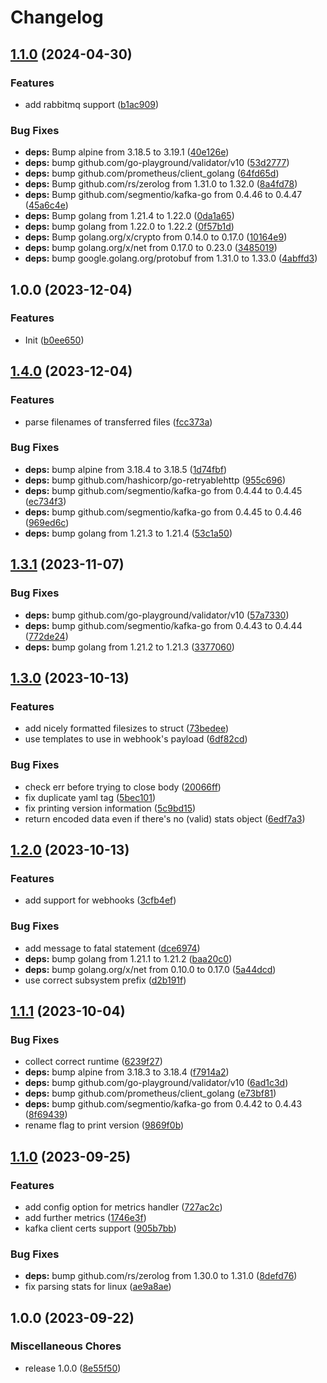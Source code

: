 # Changelog

## [1.1.0](https://github.com/soerenschneider/fetcharr/compare/v1.0.0...v1.1.0) (2024-04-30)


### Features

* add rabbitmq support ([b1ac909](https://github.com/soerenschneider/fetcharr/commit/b1ac9098fac02506e8a7f8ac63dd7a97cce9e01d))


### Bug Fixes

* **deps:** Bump alpine from 3.18.5 to 3.19.1 ([40e126e](https://github.com/soerenschneider/fetcharr/commit/40e126ee7f3dfcda47f93756919aea74618c10af))
* **deps:** bump github.com/go-playground/validator/v10 ([53d2777](https://github.com/soerenschneider/fetcharr/commit/53d27773dd705c0b09b67c6a868d23fb0d65b29c))
* **deps:** bump github.com/prometheus/client_golang ([64fd65d](https://github.com/soerenschneider/fetcharr/commit/64fd65ddfc0b590fef51f08e3deb519f727428be))
* **deps:** Bump github.com/rs/zerolog from 1.31.0 to 1.32.0 ([8a4fd78](https://github.com/soerenschneider/fetcharr/commit/8a4fd78e31f2dc9653fbb2d9a3b15db88bacae1d))
* **deps:** Bump github.com/segmentio/kafka-go from 0.4.46 to 0.4.47 ([45a6c4e](https://github.com/soerenschneider/fetcharr/commit/45a6c4edf543ff50a7c9f6f837424c73ea062b79))
* **deps:** Bump golang from 1.21.4 to 1.22.0 ([0da1a65](https://github.com/soerenschneider/fetcharr/commit/0da1a65c1ec063194478cf6f03646b6544efe766))
* **deps:** bump golang from 1.22.0 to 1.22.2 ([0f57b1d](https://github.com/soerenschneider/fetcharr/commit/0f57b1d25eeb7ec994c102f176ad88e63a3935f1))
* **deps:** Bump golang.org/x/crypto from 0.14.0 to 0.17.0 ([10164e9](https://github.com/soerenschneider/fetcharr/commit/10164e97b955fcc7c9722d7c736c06cc93734801))
* **deps:** bump golang.org/x/net from 0.17.0 to 0.23.0 ([3485019](https://github.com/soerenschneider/fetcharr/commit/34850192dcc55b198c195a4a526dd911627cca97))
* **deps:** bump google.golang.org/protobuf from 1.31.0 to 1.33.0 ([4abffd3](https://github.com/soerenschneider/fetcharr/commit/4abffd3e20e4a57f7822356955145b6e07afde58))

## 1.0.0 (2023-12-04)


### Features

* Init ([b0ee650](https://github.com/soerenschneider/fetcharr/commit/b0ee65047e18fa6310f0217bd6950bf79c26067e))

## [1.4.0](https://github.com/soerenschneider/fetcharr/compare/v1.3.1...v1.4.0) (2023-12-04)


### Features

* parse filenames of transferred files ([fcc373a](https://github.com/soerenschneider/fetcharr/commit/fcc373aa669cf6d6c8c1cecdc0a15d34ab7bdb8e))


### Bug Fixes

* **deps:** bump alpine from 3.18.4 to 3.18.5 ([1d74fbf](https://github.com/soerenschneider/fetcharr/commit/1d74fbfa6adf7a917048e5ac7e9ba271baba8666))
* **deps:** bump github.com/hashicorp/go-retryablehttp ([955c696](https://github.com/soerenschneider/fetcharr/commit/955c696ce9f78fdeef27a088d8f96d323953535e))
* **deps:** bump github.com/segmentio/kafka-go from 0.4.44 to 0.4.45 ([ec734f3](https://github.com/soerenschneider/fetcharr/commit/ec734f379b5bc01cfa1608b32fd6fec134ec0ab3))
* **deps:** bump github.com/segmentio/kafka-go from 0.4.45 to 0.4.46 ([969ed6c](https://github.com/soerenschneider/fetcharr/commit/969ed6c28898cbfb81e1dd5d319b3d12894c06ec))
* **deps:** bump golang from 1.21.3 to 1.21.4 ([53c1a50](https://github.com/soerenschneider/fetcharr/commit/53c1a500ae6fc2495aba19ceaf8f74411dfae639))

## [1.3.1](https://github.com/soerenschneider/fetcharr/compare/v1.3.0...v1.3.1) (2023-11-07)


### Bug Fixes

* **deps:** bump github.com/go-playground/validator/v10 ([57a7330](https://github.com/soerenschneider/fetcharr/commit/57a73305981c72131efe26e7c93a7bb56cc192aa))
* **deps:** bump github.com/segmentio/kafka-go from 0.4.43 to 0.4.44 ([772de24](https://github.com/soerenschneider/fetcharr/commit/772de24bc333d818eafbe7d801f22dcdabf71796))
* **deps:** bump golang from 1.21.2 to 1.21.3 ([3377060](https://github.com/soerenschneider/fetcharr/commit/337706014cd140be8c40f12579ce63c20885b086))

## [1.3.0](https://github.com/soerenschneider/fetcharr/compare/v1.2.0...v1.3.0) (2023-10-13)


### Features

* add nicely formatted filesizes to struct ([73bedee](https://github.com/soerenschneider/fetcharr/commit/73bedee95d6d6d6d0c4e4e52eb4020c3ce34c40f))
* use templates to use in webhook's payload ([6df82cd](https://github.com/soerenschneider/fetcharr/commit/6df82cd12a91f905d36cfe8f98218c901c4082bc))


### Bug Fixes

* check err before trying to close body ([20066ff](https://github.com/soerenschneider/fetcharr/commit/20066ffaa2ecc0642312175cc86a075e97d1ec7b))
* fix duplicate yaml tag ([5bec101](https://github.com/soerenschneider/fetcharr/commit/5bec101fe519bb51953886e55c3ced072a541f34))
* fix printing version information ([5c9bd15](https://github.com/soerenschneider/fetcharr/commit/5c9bd15a718996eeaefc13482f606c5693ba22b4))
* return encoded data even if there's no (valid) stats object ([6edf7a3](https://github.com/soerenschneider/fetcharr/commit/6edf7a30effc1a6715a449eb7638298a0dabd571))

## [1.2.0](https://github.com/soerenschneider/fetcharr/compare/v1.1.1...v1.2.0) (2023-10-13)


### Features

* add support for webhooks ([3cfb4ef](https://github.com/soerenschneider/fetcharr/commit/3cfb4ef2f3ba3bf9677971a7f4b7f4cc0d322587))


### Bug Fixes

* add message to fatal statement ([dce6974](https://github.com/soerenschneider/fetcharr/commit/dce6974f272b9d09381dab87b98a863f89712138))
* **deps:** bump golang from 1.21.1 to 1.21.2 ([baa20c0](https://github.com/soerenschneider/fetcharr/commit/baa20c0d114b0568cc49b7537fe6e8e8ae1f5532))
* **deps:** bump golang.org/x/net from 0.10.0 to 0.17.0 ([5a44dcd](https://github.com/soerenschneider/fetcharr/commit/5a44dcd924fe272137799e5532a9d9b5dadde01b))
* use correct subsystem prefix ([d2b191f](https://github.com/soerenschneider/fetcharr/commit/d2b191f5a67f68e6926efd92ab58a3487c81ebfc))

## [1.1.1](https://github.com/soerenschneider/fetcharr/compare/v1.1.0...v1.1.1) (2023-10-04)


### Bug Fixes

* collect correct runtime ([6239f27](https://github.com/soerenschneider/fetcharr/commit/6239f27b7a229ed5da8d5869665c2ed839c9a581))
* **deps:** bump alpine from 3.18.3 to 3.18.4 ([f7914a2](https://github.com/soerenschneider/fetcharr/commit/f7914a246cbe73f4d8a40e8216338c5967557e42))
* **deps:** bump github.com/go-playground/validator/v10 ([6ad1c3d](https://github.com/soerenschneider/fetcharr/commit/6ad1c3d902b591b47e000fff20002361d5edd673))
* **deps:** bump github.com/prometheus/client_golang ([e73bf81](https://github.com/soerenschneider/fetcharr/commit/e73bf81aed3d71ab0703d1e5f93dc3b6b1439f07))
* **deps:** bump github.com/segmentio/kafka-go from 0.4.42 to 0.4.43 ([8f69439](https://github.com/soerenschneider/fetcharr/commit/8f694393d07129045e60060d18001d1e2095a053))
* rename flag to print version ([9869f0b](https://github.com/soerenschneider/fetcharr/commit/9869f0b534386b54d32821c690cb3450aeca09c2))

## [1.1.0](https://github.com/soerenschneider/fetcharr/compare/v1.0.0...v1.1.0) (2023-09-25)


### Features

* add config option for metrics handler ([727ac2c](https://github.com/soerenschneider/fetcharr/commit/727ac2cf45f214a6474538a2703b57a36da19a09))
* add further metrics ([1746e3f](https://github.com/soerenschneider/fetcharr/commit/1746e3fb9def28b07899ae2daef8b7eabc11fc1f))
* kafka client certs support ([905b7bb](https://github.com/soerenschneider/fetcharr/commit/905b7bb3d9b0a69917e2b31a0ffa68a97c8659a0))


### Bug Fixes

* **deps:** bump github.com/rs/zerolog from 1.30.0 to 1.31.0 ([8defd76](https://github.com/soerenschneider/fetcharr/commit/8defd7692e221d09eccfbc1c6f7fce1101ed3aa0))
* fix parsing stats for linux ([ae9a8ae](https://github.com/soerenschneider/fetcharr/commit/ae9a8ae54ba42b524c49af7ecb5314f5954c7a2c))

## 1.0.0 (2023-09-22)


### Miscellaneous Chores

* release 1.0.0 ([8e55f50](https://github.com/soerenschneider/fetcharr/commit/8e55f50064fb6e19743e66a9c28cb690301838de))
